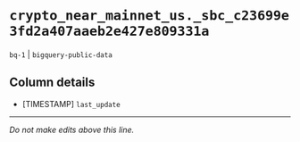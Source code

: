 # `crypto_near_mainnet_us._sbc_c23699e3fd2a407aaeb2e427e809331a`
`bq-1` | `bigquery-public-data`

## Column details
* [TIMESTAMP] `last_update`

-------------------------------------------------------------------------------
*Do not make edits above this line.*
